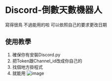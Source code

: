 # Discord-倒數天數機器人
寫得很鳥 不過能用的啦
可以依照自己的要求更改日期
## 使用教學
1. 確保你有安裝Discord.py
2. 把Token跟Channel_id改成你自己的
3. 找個地方掛程式
4. 就能用
![image]([https://github.com/MrPingot/SGOautoBoss/assets/97339781/23de8761-8964-4514-b8dd-24681ed2cf79](https://cdn.discordapp.com/attachments/1103851577376264333/1236019464714063903/image.png?ex=66367c54&is=66352ad4&hm=a86e33ccfa5d7338a4a10dd810e6c05f37100c83e453d2eb6c4dbce8aa60dba0&))


